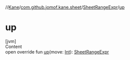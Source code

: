 //[Kane](../../index.md)/[com.github.jomof.kane.sheet](../index.md)/[SheetRangeExpr](index.md)/[up](up.md)



# up  
[jvm]  
Content  
open override fun [up](up.md)(move: [Int](https://kotlinlang.org/api/latest/jvm/stdlib/kotlin/-int/index.html)): [SheetRangeExpr](index.md)  



